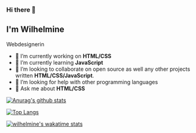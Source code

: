 ### Hi there 👋
## I'm Wilhelmine
Webdesignerin

- 🔭 I’m currently working on **HTML/CSS**
- 🌱 I’m currently learning **JavaScript**
- 👯 I’m looking to collaborate on open source as well any other projects written **HTML/CSS/JavaScript**.
- 🤔 I’m looking for help with other programming languages
- 💬 Ask me about **HTML/CSS**

[![Anurag's github stats](https://github-readme-stats.vercel.app/api?username=wilhelmine-erber&show_icons=true&theme=synthwave)](https://github.com/wilhelmine-erber/github-readme-stats)

[![Top Langs](https://github-readme-stats.vercel.app/api/top-langs/?username=wilhelmine-erber&layout=compact)](https://github.com/wilhelmine-erber/github-readme-stats)

[![wilhelmine's wakatime stats](https://github-readme-stats.vercel.app/api/wakatime?username=wilhelmine-erber)](https://github.com/anuraghazra/github-readme-stats)
